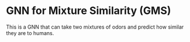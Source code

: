 # GNN for Mixture Similarity (GMS)
This is a GNN that can take two mixtures of odors and predict how similar they are to humans.
